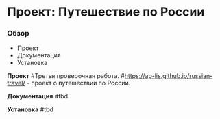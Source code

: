 # Проект: Путешествие по России

### Обзор
* Проект
* Документация
* Установка

**Проект**
#Третья проверочная работа.
#https://ap-lis.github.io/russian-travel/ - проект о путешествии по России.


**Документация**
#tbd

**Установка**
#tbd
